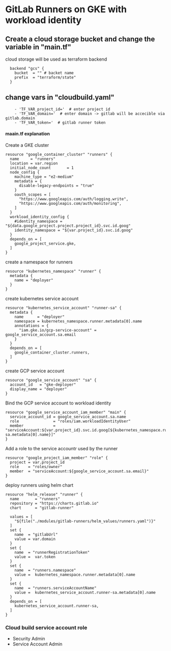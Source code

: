 # GitLab Runners on GKE with workload identity
   
## Create a cloud storage bucket and change the variable in "main.tf" 
cloud storage will be used as terraform backend

```
  backend "gcs" {
    bucket  = "" # backet name
    prefix  = "terraform/state"
  }
```
## change vars in "cloudbuild.yaml"

```
    - 'TF_VAR_project_id='  # enter project id
    - 'TF_VAR_domain='  # enter domain -> gitlab will be accecible via gitlab.domain
    - 'TF_VAR_token='  # gitlab runner token
```

#### maain.tf explanation
Create a GKE cluster 

```
resource "google_container_cluster" "runners" {
  name     = "runners"
  location = var.region
  initial_node_count       = 1
  node_config {
    machine_type = "e2-medium"
    metadata = {
      disable-legacy-endpoints = "true"
    }
    oauth_scopes = [
      "https://www.googleapis.com/auth/logging.write",
      "https://www.googleapis.com/auth/monitoring",
    ]
  }
  workload_identity_config {
    #identity_namespace = "${data.google_project.project.project_id}.svc.id.goog"
    identity_namespace = "${var.project_id}.svc.id.goog"
  }
  depends_on = [
    google_project_service.gke,
  ]
}
```

create a namespace for runners
```
resource "kubernetes_namespace" "runner" {
  metadata {
    name = "deployer"
  }
}
```
create kubernetes service account
```
resource "kubernetes_service_account" "runner-sa" {
  metadata {
    name      = "deployer"
    namespace = kubernetes_namespace.runner.metadata[0].name
    annotations = {
      "iam.gke.io/gcp-service-account" = google_service_account.sa.email
    }
  }
  depends_on = [
    google_container_cluster.runners,
  ]
}
```
create GCP service account
```
resource "google_service_account" "sa" {
  account_id   = "gke-deployer"
  display_name = "deployer"
}
```
Bind the GCP service account to workload identity
```
resource "google_service_account_iam_member" "main" {
  service_account_id = google_service_account.sa.name
  role               = "roles/iam.workloadIdentityUser"
  member             = "serviceAccount:${var.project_id}.svc.id.goog[${kubernetes_namespace.runner.metadata[0].name}/${kubernetes_service_account.runner-sa.metadata[0].name}]"
}
```
Add a role to the service accountr used by the runner
```
resource "google_project_iam_member" "role" {
  project = var.project_id
  role    = "roles/owner"
  member  = "serviceAccount:${google_service_account.sa.email}"
}
```
deploy runners using helm chart
```
resource "helm_release" "runner" {
  name       = "runners"
  repository = "https://charts.gitlab.io"
  chart      = "gitlab-runner"

  values = [
    "${file("./modules/gitlab-runners/helm_values/runners.yaml")}"
  ]
  set {
    name  = "gitlabUrl"
    value = var.domain
  }
  set {
    name  = "runnerRegistrationToken"
    value =  var.token
  }
  set {
    name  = "runners.namespace"
    value =  kubernetes_namespace.runner.metadata[0].name
  }
  set {
    name  = "runners.serviceAccountName"
    value =  kubernetes_service_account.runner-sa.metadata[0].name
  }
  depends_on = [
    kubernetes_service_account.runner-sa,
  ]
}
```
### Cloud build service account role
- Security Admin
- Service Account Admin
